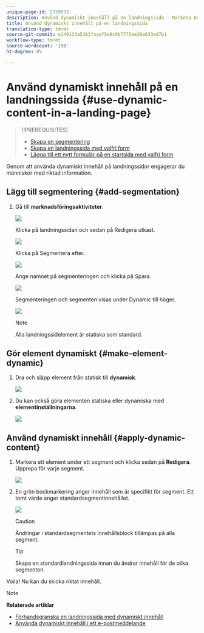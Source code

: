 ```yaml
---
unique-page-id: 2359532
description: Använd dynamiskt innehåll på en landningssida - Marketo Docs - Produktdokumentation
title: Använd dynamiskt innehåll på en landningssida
translation-type: tm+mt
source-git-commit: e149133a5383faaef5e9c9b7775ae36e633ed7b1
workflow-type: tm+mt
source-wordcount: '198'
ht-degree: 0%

---
```



# Använd dynamiskt innehåll på en landningssida {#use-dynamic-content-in-a-landing-page}

>[!PREREQUISITES]
>
>* [Skapa en segmentering](../../../../product-docs/personalization/segmentation-and-snippets/segmentation/create-a-segmentation.md)
>* [Skapa en landningssida med valfri form](../../../../product-docs/demand-generation/landing-pages/free-form-landing-pages/create-a-free-form-landing-page.md)
>* [Lägga till ett nytt formulär på en startsida med valfri form](../../../../product-docs/demand-generation/landing-pages/free-form-landing-pages/add-a-new-form-to-a-free-form-landing-page.md)

>



Genom att använda dynamiskt innehåll på landningssidor engagerar du människor med riktad information.

## Lägg till segmentering {#add-segmentation}

1. Gå till **marknadsföringsaktiviteter**.

   ![](assets/login-marketing-activities.png)

   Klicka på landningssidan och sedan på Redigera utkast.

   ![](assets/landingpageeditdraft.jpg)

   Klicka på Segmentera efter.

   ![](assets/image2015-5-21-12-3a31-3a20.png)

   Ange namnet på segmenteringen och klicka på Spara.

   ![](assets/image2014-9-16-14-3a50-3a5.png)

   Segmenteringen och segmenten visas under Dynamic till höger.

   ![](assets/image2015-5-21-12-3a36-3a40.png)

   >[!NOTE]
   >
   >Alla landningssidelement är statiska som standard.

## Gör element dynamiskt {#make-element-dynamic}

1. Dra och släpp element från statisk till **dynamisk**.

   ![](assets/image2014-9-16-14-3a50-3a27.png)

1. Du kan också göra elementen statiska eller dynamiska med **elementinställningarna**.

   ![](assets/image2015-5-21-12-3a39-3a41.png)

## Använd dynamiskt innehåll {#apply-dynamic-content}

1. Markera ett element under ett segment och klicka sedan på **Redigera**. Upprepa för varje segment.

   ![](assets/image2015-5-21-12-3a42-3a11.png)

1. En grön bockmarkering anger innehåll som är specifikt för segment. Ett tomt värde anger standardsegmentinnehållet.

   ![](assets/image2015-5-21-12-3a44-3a24.png)

   >[!CAUTION]
   >
   >Ändringar i standardsegmentets innehållsblock tillämpas på alla segment.

   >[!TIP]
   >
   >Skapa en standardlandningssida innan du ändrar innehåll för de olika segmenten.

Voila! Nu kan du skicka riktat innehåll.

>[!NOTE]
>
>**Relaterade artiklar**
>
>* [Förhandsgranska en landningssida med dynamiskt innehåll](../../../../product-docs/demand-generation/landing-pages/landing-page-actions/preview-a-landing-page-with-dynamic-content.md)
>* [Använda dynamiskt innehåll i ett e-postmeddelande](../../../../product-docs/email-marketing/general/functions-in-the-editor/using-dynamic-content-in-an-email.md)

>



